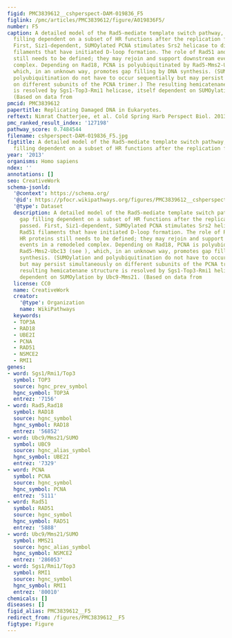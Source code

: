```yaml
---
figid: PMC3839612__cshperspect-DAM-019836_F5
figlink: /pmc/articles/PMC3839612/figure/A019836F5/
number: F5
caption: A detailed model of the Rad5-mediate template switch pathway, assuming gap
  filling dependent on a subset of HR functions after the replication fork has passed.
  First, Siz1-dependent, SUMOylated PCNA stimulates Srs2 helicase to disrupt Rad51
  filaments that have initiated D-loop formation. The role of Rad51 and other HR proteins
  still needs to be defined; they may rejoin and support downstream events in a remodeled
  complex. Depending on Rad18, PCNA is polyubiquitinated by Rad5-Mms2-Ubc13 (see ),
  which, in an unknown way, promotes gap filling by DNA synthesis. (SUMOylation and
  polyubiquitination do not have to occur sequentially but may persist simultaneously
  on different subunits of the PCNA trimer.) The resulting hemicatenane structure
  is resolved by Sgs1-Top3-Rmi1 helicase, itself dependent on SUMOylation by Ubc9-Mms21.
  (Based on data from
pmcid: PMC3839612
papertitle: Replicating Damaged DNA in Eukaryotes.
reftext: Nimrat Chatterjee, et al. Cold Spring Harb Perspect Biol. 2013 Dec;5(12):a019836.
pmc_ranked_result_index: '127198'
pathway_score: 0.7484544
filename: cshperspect-DAM-019836_F5.jpg
figtitle: A detailed model of the Rad5-mediate template switch pathway, assuming gap
  filling dependent on a subset of HR functions after the replication fork has passed
year: '2013'
organisms: Homo sapiens
ndex: ''
annotations: []
seo: CreativeWork
schema-jsonld:
  '@context': https://schema.org/
  '@id': https://pfocr.wikipathways.org/figures/PMC3839612__cshperspect-DAM-019836_F5.html
  '@type': Dataset
  description: A detailed model of the Rad5-mediate template switch pathway, assuming
    gap filling dependent on a subset of HR functions after the replication fork has
    passed. First, Siz1-dependent, SUMOylated PCNA stimulates Srs2 helicase to disrupt
    Rad51 filaments that have initiated D-loop formation. The role of Rad51 and other
    HR proteins still needs to be defined; they may rejoin and support downstream
    events in a remodeled complex. Depending on Rad18, PCNA is polyubiquitinated by
    Rad5-Mms2-Ubc13 (see ), which, in an unknown way, promotes gap filling by DNA
    synthesis. (SUMOylation and polyubiquitination do not have to occur sequentially
    but may persist simultaneously on different subunits of the PCNA trimer.) The
    resulting hemicatenane structure is resolved by Sgs1-Top3-Rmi1 helicase, itself
    dependent on SUMOylation by Ubc9-Mms21. (Based on data from
  license: CC0
  name: CreativeWork
  creator:
    '@type': Organization
    name: WikiPathways
  keywords:
  - TOP3A
  - RAD18
  - UBE2I
  - PCNA
  - RAD51
  - NSMCE2
  - RMI1
genes:
- word: Sgs1/Rmi1/Top3
  symbol: TOP3
  source: hgnc_prev_symbol
  hgnc_symbol: TOP3A
  entrez: '7156'
- word: Rad5,Rad18
  symbol: RAD18
  source: hgnc_symbol
  hgnc_symbol: RAD18
  entrez: '56852'
- word: Ubc9/Mms21/SUMO
  symbol: UBC9
  source: hgnc_alias_symbol
  hgnc_symbol: UBE2I
  entrez: '7329'
- word: PCNA
  symbol: PCNA
  source: hgnc_symbol
  hgnc_symbol: PCNA
  entrez: '5111'
- word: Rad51
  symbol: RAD51
  source: hgnc_symbol
  hgnc_symbol: RAD51
  entrez: '5888'
- word: Ubc9/Mms21/SUMO
  symbol: MMS21
  source: hgnc_alias_symbol
  hgnc_symbol: NSMCE2
  entrez: '286053'
- word: Sgs1/Rmi1/Top3
  symbol: RMI1
  source: hgnc_symbol
  hgnc_symbol: RMI1
  entrez: '80010'
chemicals: []
diseases: []
figid_alias: PMC3839612__F5
redirect_from: /figures/PMC3839612__F5
figtype: Figure
---
```

